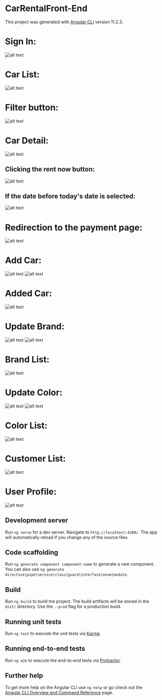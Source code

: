 # CarRentalFront-End

This project was generated with [Angular CLI](https://github.com/angular/angular-cli) version 11.2.3.
# Sign In:
![alt text](https://github.com/Aysenurert123/CarRentalFront-End/blob/master/readmeImages/1.PNG?raw=true)
# Car List:
![alt text](https://github.com/Aysenurert123/CarRentalFront-End/blob/master/readmeImages/2.PNG?raw=true)
# Filter button:
![alt text](https://github.com/Aysenurert123/CarRentalFront-End/blob/master/readmeImages/14.PNG?raw=true)
# Car Detail:
![alt text](https://github.com/Aysenurert123/CarRentalFront-End/blob/master/readmeImages/3.PNG?raw=true)
## Clicking the rent now button:
![alt text](https://github.com/Aysenurert123/CarRentalFront-End/blob/master/readmeImages/4.PNG?raw=true)
## If the date before today's date is selected:
![alt text](https://github.com/Aysenurert123/CarRentalFront-End/blob/master/readmeImages/15.PNG?raw=true)
# Redirection to the payment page:
![alt text](https://github.com/Aysenurert123/CarRentalFront-End/blob/master/readmeImages/16.PNG?raw=true)
# Add Car:
![alt text](https://github.com/Aysenurert123/CarRentalFront-End/blob/master/readmeImages/5.PNG?raw=true)
![alt text](https://github.com/Aysenurert123/CarRentalFront-End/blob/master/readmeImages/17.PNG?raw=true)
# Added Car:
![alt text](https://github.com/Aysenurert123/CarRentalFront-End/blob/master/readmeImages/6.png?raw=true)
# Update Brand:
![alt text](https://github.com/Aysenurert123/CarRentalFront-End/blob/master/readmeImages/7.PNG?raw=true)
![alt text](https://github.com/Aysenurert123/CarRentalFront-End/blob/master/readmeImages/18.PNG?raw=true)
# Brand List:
![alt text](https://github.com/Aysenurert123/CarRentalFront-End/blob/master/readmeImages/8.PNG?raw=true)

# Update Color:
![alt text](https://github.com/Aysenurert123/CarRentalFront-End/blob/master/readmeImages/11.PNG?raw=true)
![alt text](https://github.com/Aysenurert123/CarRentalFront-End/blob/master/readmeImages/19.PNG?raw=true)
# Color List:
![alt text](https://github.com/Aysenurert123/CarRentalFront-End/blob/master/readmeImages/9.PNG?raw=true)
# Customer List:

![alt text](https://github.com/Aysenurert123/CarRentalFront-End/blob/master/readmeImages/12.PNG?raw=true)
# User Profile:

![alt text](https://github.com/Aysenurert123/CarRentalFront-End/blob/master/readmeImages/13.PNG?raw=true)
## Development server

Run `ng serve` for a dev server. Navigate to `http://localhost:4200/`. The app will automatically reload if you change any of the source files.
## Code scaffolding

Run `ng generate component component-name` to generate a new component. You can also use `ng generate directive|pipe|service|class|guard|interface|enum|module`.

## Build

Run `ng build` to build the project. The build artifacts will be stored in the `dist/` directory. Use the `--prod` flag for a production build.

## Running unit tests

Run `ng test` to execute the unit tests via [Karma](https://karma-runner.github.io).

## Running end-to-end tests

Run `ng e2e` to execute the end-to-end tests via [Protractor](http://www.protractortest.org/).

## Further help

To get more help on the Angular CLI use `ng help` or go check out the [Angular CLI Overview and Command Reference](https://angular.io/cli) page.
